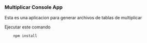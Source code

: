 

### Multiplicar Console App

Esta es una aplicacion para generar archivos de tablas de multiplicar

Ejecutar este comando

```
	npm install
```